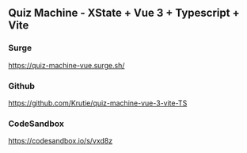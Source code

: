 ## Quiz Machine - XState + Vue 3 + Typescript + Vite

### Surge 
https://quiz-machine-vue.surge.sh/ 

### Github
https://github.com/Krutie/quiz-machine-vue-3-vite-TS 

### CodeSandbox
https://codesandbox.io/s/vxd8z